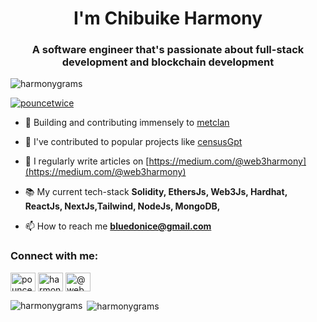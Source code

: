 <h1 align="center">I'm Chibuike Harmony</h1>
<h3 align="center">A software engineer that's passionate about full-stack development and blockchain development</h3>

<p align="left"> <img src="https://komarev.com/ghpvc/?username=harmonygrams&label=Profile%20views&color=0e75b6&style=flat" alt="harmonygrams" /> </p>

<p align="left"> <a href="https://twitter.com/pouncetwice" target="blank"><img src="https://img.shields.io/twitter/follow/pouncetwice?logo=twitter&style=for-the-badge" alt="pouncetwice" /></a> </p>

- 🔭 Building and contributing immensely to [metclan](https://www.metclan.com)

- 👯 I've contributed to popular projects like [censusGpt](https://github.com/caesarHQ/textSQL)

- 📝 I regularly write articles on [https://medium.com/@web3harmony](https://medium.com/@web3harmony)

- 📚 My current tech-stack **Solidity, EthersJs, Web3Js, Hardhat, ReactJs, NextJs,Tailwind, NodeJs, MongoDB,**

- 📫 How to reach me **bluedonice@gmail.com**

<h3 align="left">Connect with me:</h3>
<p align="left">
<a href="https://twitter.com/pouncetwice" target="blank"><img align="center" src="https://raw.githubusercontent.com/rahuldkjain/github-profile-readme-generator/master/src/images/icons/Social/twitter.svg" alt="pouncetwice" height="30" width="40" /></a>
<a href="https://instagram.com/harmony.brr" target="blank"><img align="center" src="https://raw.githubusercontent.com/rahuldkjain/github-profile-readme-generator/master/src/images/icons/Social/instagram.svg" alt="harmony.brr" height="30" width="40" /></a>
<a href="https://medium.com/@web3harmony" target="blank"><img align="center" src="https://raw.githubusercontent.com/rahuldkjain/github-profile-readme-generator/master/src/images/icons/Social/medium.svg" alt="@web3harmony" height="30" width="40" /></a>
</p>

<p><img align="left" src="https://github-readme-stats.vercel.app/api/top-langs?username=harmonygrams&show_icons=true&locale=en&layout=compact" alt="harmonygrams" /></p>

<p>&nbsp;<img align="center" src="https://github-readme-stats.vercel.app/api?username=harmonygrams&show_icons=true&locale=en" alt="harmonygrams" /></p>
